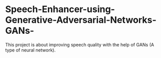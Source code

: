 # Speech-Enhancer-using-Generative-Adversarial-Networks-GANs-
This project is about improving speech quality with the help of GANs (A type of neural network).
